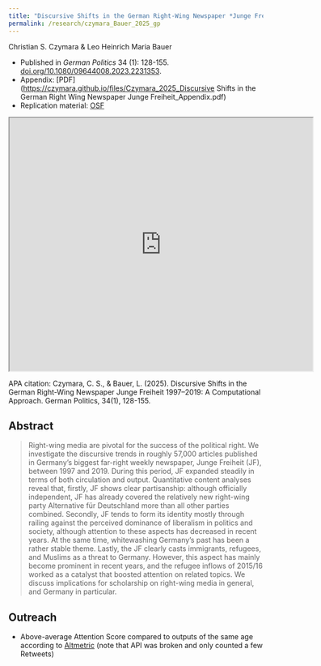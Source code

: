```yaml
---
title: "Discursive Shifts in the German Right-Wing Newspaper *Junge Freiheit* 1997-2019: A Computational Approach"
permalink: /research/czymara_Bauer_2025_gp
---
```

Christian S. Czymara & Leo Heinrich Maria Bauer

- Published in *German Politics* 34 (1): 128-155. [doi.org/10.1080/09644008.2023.2231353](https://doi.org/10.1080/09644008.2023.2231353).
- Appendix: [PDF](https://czymara.github.io/files/Czymara_2025_Discursive Shifts in the German Right Wing Newspaper Junge Freiheit_Appendix.pdf)
- Replication material:  [OSF](https://osf.io/v9e36/)

<iframe src="https://czymara.github.io/files/Czymara_2025_Discursive Shifts in the German Right Wing Newspaper Junge Freiheit.pdf" width="600" height="500"></iframe>

APA citation: Czymara, C. S., & Bauer, L. (2025). Discursive Shifts in the German Right-Wing Newspaper Junge Freiheit 1997–2019: A Computational Approach. German Politics, 34(1), 128-155.

Abstract
------
> Right-wing media are pivotal for the success of the political right. We investigate the discursive trends in roughly 57,000 articles published in Germany’s biggest far-right weekly newspaper, Junge Freiheit (JF), between 1997 and 2019. During this period, JF expanded steadily in terms of both circulation and output. Quantitative content analyses reveal that, firstly, JF shows clear partisanship: although officially independent, JF has already covered the relatively new right-wing party Alternative für Deutschland more than all other parties combined. Secondly, JF tends to form its identity mostly through railing against the perceived dominance of liberalism in politics and society, although attention to these aspects has decreased in recent years. At the same time, whitewashing Germany’s past has been a rather stable theme. Lastly, the JF clearly casts immigrants, refugees, and Muslims as a threat to Germany. However, this aspect has mainly become prominent in recent years, and the refugee inflows of 2015/16 worked as a catalyst that boosted attention on related topics. We discuss implications for scholarship on right-wing media in general, and Germany in particular.

Outreach
------
- Above-average Attention Score compared to outputs of the same age according to [Altmetric](https://routledge.altmetric.com/details/151979909) (note that API was broken and only counted a few Retweets)

